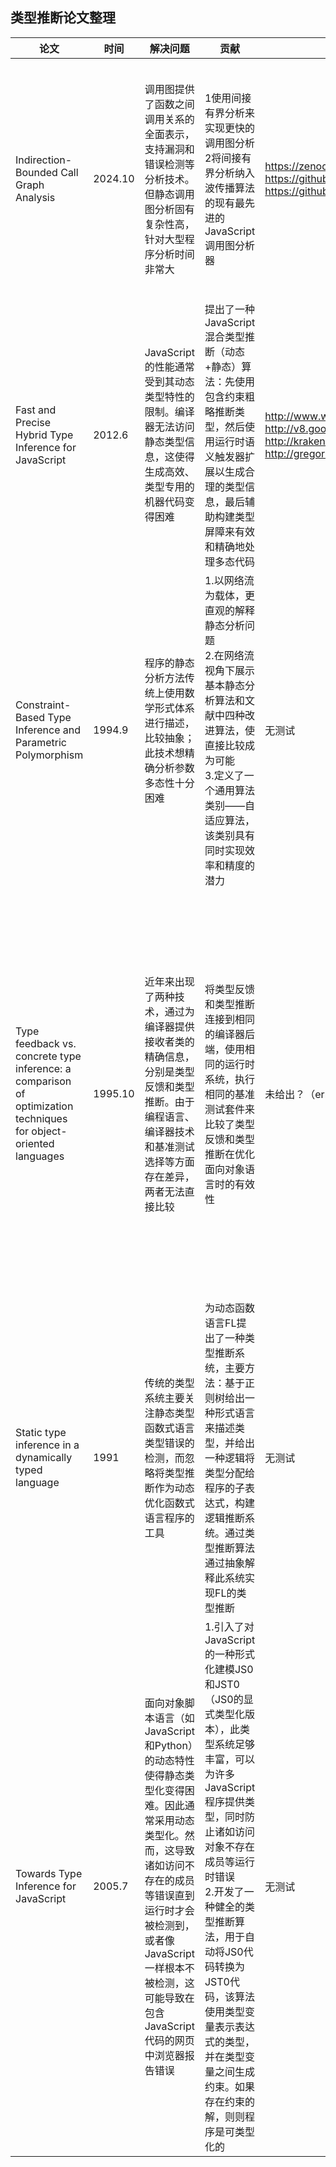 ## 类型推断论文整理
|  论文  |时间|解决问题|贡献| 测试数据集|测试结果|
|-------|---|------|------|-------|-------|
|Indirection-Bounded Call Graph Analysis|2024.10|调用图提供了函数之间调用关系的全面表示，支持漏洞和错误检测等分析技术。但静态调用图分析固有复杂性高，针对大型程序分析时间非常大|1使用间接有界分析来实现更快的调用图分析<br/> 2将间接有界分析纳入波传播算法的现有最先进的JavaScript调用图分析器 |https://zenodo.org/records/12720724 <br/> https://github.com/cs-au-dk/jelly <br/> https://github.com/wala/WALA/wiki/JavaScript-frontend |25个大型开源程序：分析速度提高了2倍，召回率仅比基线分析降低了5% <br/> 10个基于网络和4个基于移动设备的中型基准测试：分析时间加快约2倍，召回率仅降低1%| //第一行
|Fast and Precise Hybrid Type Inference for JavaScript|2012.6|JavaScript的性能通常受到其动态类型特性的限制。编译器无法访问静态类型信息，这使得生成高效、类型专用的机器代码变得困难 | 提出了一种 JavaScript 混合类型推断（动态+静态）算法：先使用包含约束粗略推断类型，然后使用运行时语义触发器扩展以生成合理的类型信息，最后辅助构建类型屏障来有效和精确地处理多态代码 |http://www.webkit.org/perf/sunspider/sunspider.html <br/>http://v8.googlecode.com/svn/data/benchmarks/v6/run.html <br/> http://krakenbenchmark.mozilla.org <br/>http://gregor-wagner.com/tmp/mem50 | 与Firefox中的JIT编译器集成，在主要基准测试和JavaScript密集型网站上的性能提高约50% |   //第二行
|Constraint-Based Type Inference and Parametric Polymorphism|1994.9 |程序的静态分析方法传统上使用数学形式体系进行描述，比较抽象；此技术想精确分析参数多态性十分困难 |1.以网络流为载体，更直观的解释静态分析问题 <br/>2.在网络流视角下展示基本静态分析算法和文献中四种改进算法，使直接比较成为可能<br/>3.定义了一个通用算法类别——自适应算法，该类别具有同时实现效率和精度的潜力 | 无测试 | 无结果 | //第三行
|Type feedback vs. concrete type inference: a comparison of optimization techniques for object-oriented languages |1995.10|近年来出现了两种技术，通过为编译器提供接收者类的精确信息，分别是类型反馈和类型推断。由于编程语言、编译器技术和基准测试选择等方面存在差异，两者无法直接比较 |将类型反馈和类型推断连接到相同的编译器后端，使用相同的运行时系统，执行相同的基准测试套件来比较了类型反馈和类型推断在优化面向对象语言时的有效性 | 未给出？（error:404）|两者均内联了超过95%的消息发送，表明两种技术在消除动态分派调用方面非常有效，在大多数测试用例中的整体性能表现相近。但有特例：算术密集型基准测试中，类型推断的表现因SELF语言的特性（整数溢出时自动转换为任意精度整数）导致其无法精确推断类型，从而降低了性能|   //第四行
|Static type inference in a dynamically typed language|1991|传统的类型系统主要关注静态类型函数式语言类型错误的检测，而忽略将类型推断作为动态优化函数式语言程序的工具 |为动态函数语言FL提出了一种类型推断系统，主要方法：基于正则树给出一种形式语言来描述类型，并给出一种逻辑将类型分配给程序的子表达式，构建逻辑推断系统。通过类型推断算法通过抽象解释此系统实现FL的类型推断 | 无测试 | 本文提出的类型推断系统对完整FL语言的实现已在IBM Almaden使用数月。在此期间，该系统已用于分析各种中小型（约500行FL代码）程序。初步经验表明，系统精度非常高。|    //
|Towards Type Inference for JavaScript|2005.7|面向对象脚本语言（如JavaScript和Python）的动态特性使得静态类型化变得困难。因此通常采用动态类型化。然而，这导致诸如访问不存在的成员等错误直到运行时才会被检测到，或者像JavaScript一样根本不被检测，这可能导致在包含JavaScript代码的网页中浏览器报告错误 |1.引入了对JavaScript的一种形式化建模JS0和JST0（JS0的显式类型化版本），此类型系统足够丰富，可以为许多JavaScript程序提供类型，同时防止诸如访问对象不存在成员等运行时错误<br/>2.开发了一种健全的类型推断算法，用于自动将JS0代码转换为JST0代码，该算法使用类型变量表示表达式的类型，并在类型变量之间生成约束。如果存在约束的解，则则程序是可类型化的 |无测试 | 无测试结果| //第五行
